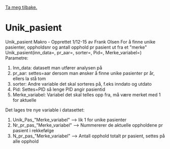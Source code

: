 [Ta meg tilbake.](./)


# Unik_pasient

Unik_pasient Makro - Opprettet 1/12-15 av Frank Olsen
For å finne unike pasienter, oppholdsnr og antall opphold pr pasient ut fra et "merke"
Unik_pasient(inn_data=, pr_aar=, sorter=, Pid=, Merke_variabel=)
Parametre:
1. Inn_data: datasett man utfører analysen på
2. pr_aar: settes=aar dersom man ønsker å finne unike pasienter pr år, ellers la stå tom
3. sorter: Andre variable det skal sorteres på, f.eks inndato og utdato
4. Pid: Settes=PID så lenge PID angir pasientid
5. Merke_variabel: Variabel det skal telles opp fra, må være merket med 1 for aktuelle

Det lages tre nye variable i datasettet:
1. Unik_Pas_"Merke_variabel" --> lik 1 for unike pasienter
2. Nr_pr_pas_"Merke_variabel" --> Nummererer de aktuelle oppholdene pr pasient i rekkefølge
3. N_pr_pas_"Merke_variabel" --> Antall opphold totalt pr pasient, settes på alle opphold

